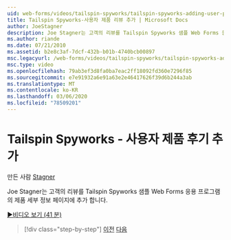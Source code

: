 ```yaml
---
uid: web-forms/videos/tailspin-spyworks/tailspin-spyworks-adding-user-product-reviews
title: Tailspin Spyworks-사용자 제품 리뷰 추가 | Microsoft Docs
author: JoeStagner
description: Joe Stagner는 고객의 리뷰를 Tailspin Spyworks 샘플 Web Forms 응용 프로그램의 제품 세부 정보 페이지에 추가 합니다.
ms.author: riande
ms.date: 07/21/2010
ms.assetid: b2e8c3af-7dcf-432b-b01b-4740bcb00897
msc.legacyurl: /web-forms/videos/tailspin-spyworks/tailspin-spyworks-adding-user-product-reviews
msc.type: video
ms.openlocfilehash: 79ab3ef3d8fa0ba7eac2ff18092fd360e7296f85
ms.sourcegitcommit: e7e91932a6e91a63e2e46417626f39d6b244a3ab
ms.translationtype: MT
ms.contentlocale: ko-KR
ms.lasthandoff: 03/06/2020
ms.locfileid: "78509201"
---
```

# <a name="tailspin-spyworks---adding-user-product-reviews"></a>Tailspin Spyworks - 사용자 제품 후기 추가

만든 사람 [Stagner](https://github.com/JoeStagner)

Joe Stagner는 고객의 리뷰를 Tailspin Spyworks 샘플 Web Forms 응용 프로그램의 제품 세부 정보 페이지에 추가 합니다.

[&#9654;비디오 보기 (41 분)](https://channel9.msdn.com/Blogs/ASP-NET-Site-Videos/tailspin-spyworks-adding-user-product-reviews)

> [!div class="step-by-step"]
> [이전](tailspin-spyworks-final-check-out.md)
> [다음](tailspin-spyworks-displaying-user-reviews.md)
